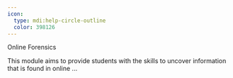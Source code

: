 ```yaml
---
icon:
  type: mdi:help-circle-outline
  color: 398126
---
```


Online Forensics

This module aims to provide students with the skills to uncover information that is found in online  ... 
